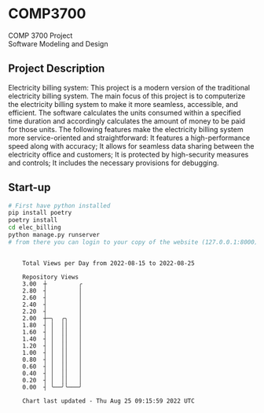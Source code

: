 # COMP3700
COMP 3700 Project  
Software Modeling and Design
## Project Description
Electricity billing system: This project is a modern version of the traditional electricity billing system. The main focus of this project is to computerize the electricity billing system to make it more seamless, accessible, and efficient. The software calculates the units consumed within a specified time duration and accordingly calculates the amount of money to be paid for those units. The following features make the electricity billing system more service-oriented and straightforward: It features a high-performance speed along with accuracy; It allows for seamless data sharing between the electricity office and customers; It is protected by high-security measures and controls; It includes the necessary provisions for debugging.

## Start-up
```bash
# First have python installed
pip install poetry
poetry install
cd elec_billing
python manage.py runserver
# from there you can login to your copy of the website (127.0.0.1:8000), default creds are admin/admin
```

```

    Total Views per Day from 2022-08-15 to 2022-08-25

    Repository Views
    3.00  ┼         ╭
    2.80  ┤         │
    2.60  ┤         │
    2.40  ┤         │
    2.20  ┤         │
    2.00  ┼─╮  ╭╮   │
    1.80  ┤ │  ││   │
    1.60  ┤ │  ││   │
    1.40  ┤ │  ││   │
    1.20  ┤ │  ││   │
    1.00  ┤ │  ││   │
    0.80  ┤ │  ││   │
    0.60  ┤ │  ││   │
    0.40  ┤ │  ││   │
    0.20  ┤ │  ││   │
    0.00  ┤ ╰──╯╰───╯

    Chart last updated - Thu Aug 25 09:15:59 2022 UTC
    
```
